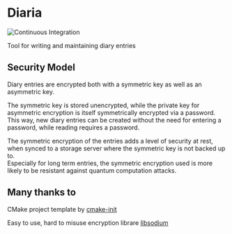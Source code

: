 # Diaria

![Continuous Integration](https://github.com/corrodedHash/diaria/actions/workflows/ci.yml/badge.svg?branch=main)

Tool for writing and maintaining diary entries

## Security Model

Diary entries are encrypted both with a symmetric key as well as an asymmetric key.

The symmetric key is stored unencrypted, while the private key for asymmetric encryption is
itself symmetrically encrypted via a password.  
This way, new diary entries can be created without the need for entering a password, while
reading requires a password.

The symmetric encryption of the entries adds a level of security at rest, when synced to a storage
server where the symmetric key is not backed up to.  
Especially for long term entries, the symmetric encryption used is more likely to be resistant against quantum computation attacks.

## Many thanks to
CMake project template by [cmake-init](https://github.com/friendlyanon/cmake-init)

Easy to use, hard to misuse encryption librare [libsodium](https://doc.libsodium.org/)